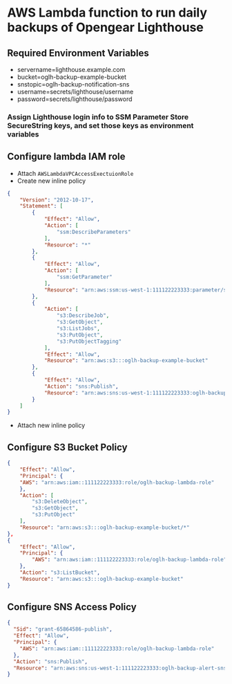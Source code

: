 # AWS Lambda function to run daily backups of Opengear Lighthouse


## Required Environment Variables
- servername=lighthouse.example.com
- bucket=oglh-backup-example-bucket
- snstopic=oglh-backup-notification-sns
- username=secrets/lighthouse/username
- password=secrets/lighthouse/password
### Assign Lighthouse login info to SSM Parameter Store SecureString keys, and set those keys as environment variables

## Configure lambda IAM role
- Attach `AWSLambdaVPCAccessExectuionRole`
- Create new inline policy
```JSON
{
    "Version": "2012-10-17",
    "Statement": [
        {
            "Effect": "Allow",
            "Action": [
                "ssm:DescribeParameters"
            ],
            "Resource": "*"
        },
        {
            "Effect": "Allow",
            "Action": [
                "ssm:GetParameter"
            ],
            "Resource": "arn:aws:ssm:us-west-1:111122223333:parameter/secrets/lighthouse/*"
        },
        {
            "Action": [
                "s3:DescribeJob",
                "s3:GetObject",
                "s3:ListJobs",
                "s3:PutObject",
                "s3:PutObjectTagging"
            ],
            "Effect": "Allow",
            "Resource": "arn:aws:s3:::oglh-backup-example-bucket"
        },
        {
            "Effect": "Allow",
            "Action": "sns:Publish",
            "Resource": "arn:aws:sns:us-west-1:111122223333:oglh-backup-alert-sns"
        }
    ]
}
```
- Attach new inline policy


## Configure S3 Bucket Policy
```JSON
{
    "Effect": "Allow",
    "Principal": {
    "AWS": "arn:aws:iam::111122223333:role/oglh-backup-lambda-role"
    },
    "Action": [
        "s3:DeleteObject",
        "s3:GetObject",
        "s3:PutObject"
    ],
    "Resource": "arn:aws:s3:::oglh-backup-example-bucket/*"
},
{ 
    "Effect": "Allow",
    "Principal": {
        "AWS": "arn:aws:iam::111122223333:role/oglh-backup-lambda-role"
    },
    "Action": "s3:ListBucket",
    "Resource": "arn:aws:s3:::oglh-backup-example-bucket"
}
```

## Configure SNS Access Policy
```JSON
{
  "Sid": "grant-65864586-publish",
  "Effect": "Allow",
  "Principal": {
    "AWS": "arn:aws:iam::111122223333:role/oglh-backup-lambda-role"
  },
  "Action": "sns:Publish",
  "Resource": "arn:aws:sns:us-west-1:111122223333:oglh-backup-alert-sns"
}
```
